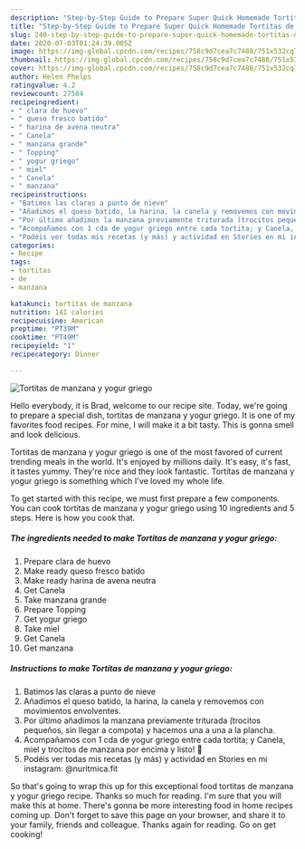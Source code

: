 ```yaml
---
description: "Step-by-Step Guide to Prepare Super Quick Homemade Tortitas de manzana y yogur griego"
title: "Step-by-Step Guide to Prepare Super Quick Homemade Tortitas de manzana y yogur griego"
slug: 240-step-by-step-guide-to-prepare-super-quick-homemade-tortitas-de-manzana-y-yogur-griego
date: 2020-07-03T01:24:39.005Z
image: https://img-global.cpcdn.com/recipes/758c9d7cea7c7488/751x532cq70/tortitas-de-manzana-y-yogur-griego-foto-principal.jpg
thumbnail: https://img-global.cpcdn.com/recipes/758c9d7cea7c7488/751x532cq70/tortitas-de-manzana-y-yogur-griego-foto-principal.jpg
cover: https://img-global.cpcdn.com/recipes/758c9d7cea7c7488/751x532cq70/tortitas-de-manzana-y-yogur-griego-foto-principal.jpg
author: Helen Phelps
ratingvalue: 4.2
reviewcount: 27584
recipeingredient:
- " clara de huevo"
- " queso fresco batido"
- " harina de avena neutra"
- " Canela"
- " manzana grande"
- " Topping"
- " yogur griego"
- " miel"
- " Canela"
- " manzana"
recipeinstructions:
- "Batimos las claras a punto de nieve"
- "Añadimos el queso batido, la harina, la canela y removemos con movimientos envolventes."
- "Por último añadimos la manzana previamente triturada (trocitos pequeños, sin llegar a compota) y hacemos una a una a la plancha."
- "Acompañamos con 1 cda de yogur griego entre cada tortita; y Canela, miel y trocitos de manzana por encima y listo! 🤤"
- "Podéis ver todas mis recetas (y más) y actividad en Stories en mi instagram: @nuritmica.fit"
categories:
- Recipe
tags:
- tortitas
- de
- manzana

katakunci: tortitas de manzana 
nutrition: 141 calories
recipecuisine: American
preptime: "PT39M"
cooktime: "PT49M"
recipeyield: "1"
recipecategory: Dinner

---
```



![Tortitas de manzana y yogur griego](https://img-global.cpcdn.com/recipes/758c9d7cea7c7488/751x532cq70/tortitas-de-manzana-y-yogur-griego-foto-principal.jpg)

Hello everybody, it is Brad, welcome to our recipe site. Today, we're going to prepare a special dish, tortitas de manzana y yogur griego. It is one of my favorites food recipes. For mine, I will make it a bit tasty. This is gonna smell and look delicious.

Tortitas de manzana y yogur griego is one of the most favored of current trending meals in the world. It's enjoyed by millions daily. It's easy, it's fast, it tastes yummy. They're nice and they look fantastic. Tortitas de manzana y yogur griego is something which I've loved my whole life.




To get started with this recipe, we must first prepare a few components. You can cook tortitas de manzana y yogur griego using 10 ingredients and 5 steps. Here is how you cook that.

<!--inarticleads1-->

##### The ingredients needed to make Tortitas de manzana y yogur griego:

1. Prepare  clara de huevo
1. Make ready  queso fresco batido
1. Make ready  harina de avena neutra
1. Get  Canela
1. Take  manzana grande
1. Prepare  Topping
1. Get  yogur griego
1. Take  miel
1. Get  Canela
1. Get  manzana




<!--inarticleads2-->

##### Instructions to make Tortitas de manzana y yogur griego:

1. Batimos las claras a punto de nieve
1. Añadimos el queso batido, la harina, la canela y removemos con movimientos envolventes.
1. Por último añadimos la manzana previamente triturada (trocitos pequeños, sin llegar a compota) y hacemos una a una a la plancha.
1. Acompañamos con 1 cda de yogur griego entre cada tortita; y Canela, miel y trocitos de manzana por encima y listo! 🤤
1. Podéis ver todas mis recetas (y más) y actividad en Stories en mi instagram: @nuritmica.fit




So that's going to wrap this up for this exceptional food tortitas de manzana y yogur griego recipe. Thanks so much for reading. I'm sure that you will make this at home. There's gonna be more interesting food in home recipes coming up. Don't forget to save this page on your browser, and share it to your family, friends and colleague. Thanks again for reading. Go on get cooking!
